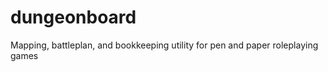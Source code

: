 dungeonboard
============

Mapping, battleplan, and bookkeeping utility for pen and paper roleplaying games
